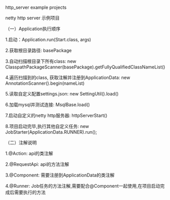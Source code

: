 http_server example projects

netty http server 示例项目

（一）Application执行顺序

  1.启动：Application.run(Start.class, args)

  2.获取根目录路径: basePackage

  3.自动扫描根目录下所有class: new ClasspathPackageScanner(basePackage).getFullyQualifiedClassNameList()

  4.遍历扫描到的class, 获取注解并注册到ApplicationData: new AnnotationScanner().begin(nameList)

  5.读取自定义配置settings.json: new SettingUtil().load()

  6.加载mysql并测试连接: MsqlBase.load()

  7.启动自定义的netty http服务器: httpServerStart()

  8.项目启动完毕,执行其他自定义任务: new JobStarter(ApplicationData.RUNNER).run();

（二）注解说明

  1.@Action: api的类注解

  2.@RequestApi: api的方法注解

  3.@Component: 需要注册到ApplicationData的类注解

  4.@Runner: Job任务的方法注解,需要配合@Component一起使用,在项目启动完成后需要执行的方法


